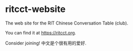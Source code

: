 # ritcct-website
The web site for the RIT Chinese Conversation Table (club).

You can find it at https://ritcct.org.

Consider joining! 中文是个很有用的爱好.
